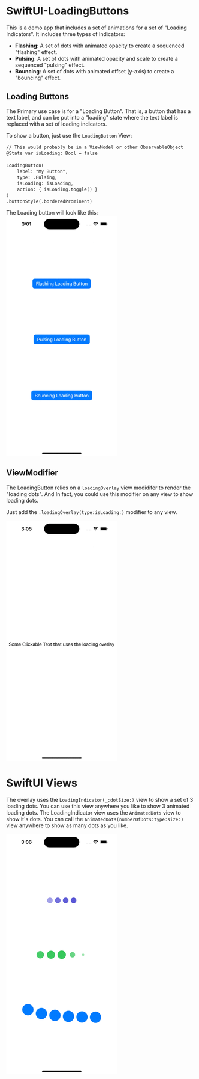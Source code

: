 # SwiftUI-LoadingButtons

This is a demo app that includes a set of animations for a set of "Loading Indicators".
It includes three types of Indicators:
 - **Flashing**: A set of dots with animated opacity to create a sequenced "flashing" effect. 
 - **Pulsing**: A set of dots with animated opacity and scale to create a sequenced "pulsing" effect. 
 - **Bouncing**: A set of dots with animated offset (y-axis) to create a "bouncing" effect.

## Loading Buttons
The Primary use case is for a "Loading Button". That is, a button that has a text label, and can be put into a "loading" state where the text label is replaced with a set of loading indicators.

To show a button, just use the `LoadingButton` View:
```
// This would probably be in a ViewModel or other ObservableObject
@State var isLoading: Bool = false

LoadingButton(
    label: "My Button",
    type: .Pulsing,
    isLoading: isLoading,
    action: { isLoading.toggle() }
)
.buttonStyle(.borderedProminent)
```

The Loading button will look like this:
![](https://github.com/Bradleycorn/SwiftUI-LoadingButtons/blob/master/docs/images/LoadingButtons.gif)

## ViewModifier
The LoadingButton relies on a `loadingOverlay` view modidifer to render the "loading dots". 
And In fact, you could use this modifier on any view to show loading dots.

Just add the `.loadingOverlay(type:isLoading:)` modifier to any view. 

![](https://github.com/Bradleycorn/SwiftUI-LoadingButtons/blob/master/docs/images/LoadingOverlay.gif)

# SwiftUI Views
The overlay uses the `LoadingIndicator(_:dotSize:)` view to show a set of 3 loading dots.
You can use this view anywhere you like to show 3 animated loading dots. 
The LoadingIndicator view uses the `AnimatedDots` view to show it's dots. 
You can call the `AnimatedDots(numberOfDots:type:size:)` view anywhere to show as many dots as you like.

![](https://github.com/Bradleycorn/SwiftUI-LoadingButtons/blob/master/docs/images/AnimatedDots.gif)
